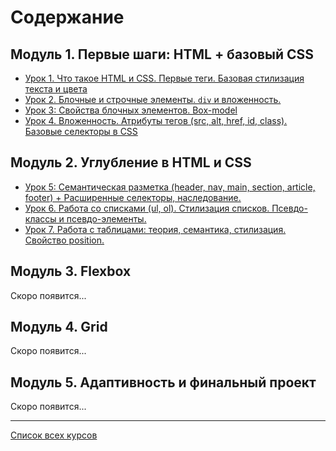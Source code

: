 # Содержание

## **Модуль 1. Первые шаги: HTML + базовый CSS**

- [Урок 1. Что такое HTML и CSS. Первые теги. Базовая стилизация текста и цвета](lesson01.md)
- [Урок 2. Блочные и строчные элементы. `div` и вложенность.](lesson02.md)
- [Урок 3: Свойства блочных элементов. Box-model](lesson03.md)
- [Урок 4. Вложенность. Атрибуты тегов (src, alt, href, id, class). Базовые селекторы в CSS](lesson04.md)

## **Модуль 2. Углубление в HTML и CSS**

- [Урок 5: Семантическая разметка (header, nav, main, section, article, footer) + Расширенные селекторы, наследование.](lesson05.md)
- [Урок 6. Работа со списками (ul, ol). Стилизация списков. Псевдо-классы и псевдо-элементы.](lesson06.md)
- [Урок 7. Работа с таблицами: теория, семантика, стилизация. Свойство position.](lesson07.md)

## **Модуль 3. Flexbox**

Скоро появится...

## **Модуль 4. Grid**

Скоро появится...

## **Модуль 5. Адаптивность и финальный проект**

Скоро появится...

---

[Список всех курсов](../README.md)
